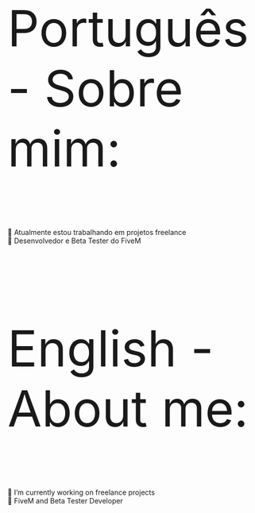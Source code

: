 <p style="font-size:100px">Português - Sobre mim:</p>

🔭 Atualmente estou trabalhando em projetos freelance<br>
🌱 Desenvolvedor e Beta Tester do FiveM

<br><br>

<p style="font-size:100px">English - About me:</p>

🔭 I’m currently working on freelance projects<br>
🌱 FiveM and Beta Tester Developer
